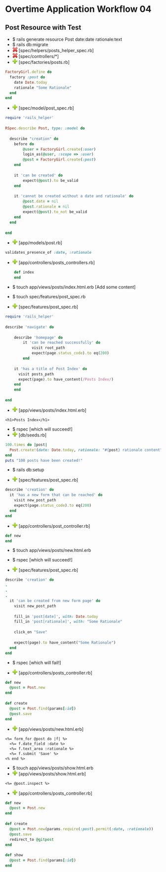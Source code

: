 # Overtime Application Workflow 04

## Post Resource with Test

- $ rails generate resource Post date:date rationale:text
- $ rails db:migrate
- ![sub](minus.png) [spec/helpers/posts_helper_spec.rb]
- ![sub](minus.png) [spec/controllers/*]
- ![add](plus.png) [spec/factories/posts.rb]
```rb
FactoryGirl.define do
  factory :post do
    date Date.today
    rationale "Some Rationale"
  end
end
```
- ![add](plus.png) [spec/model/post_spec.rb]
```rb
require 'rails_helper'

RSpec.describe Post, type: :model do

  describe "creation" do
  	before do
  		@user = FactoryGirl.create(:user)
  		login_as(@user, :scope => :user)
  		@post = FactoryGirl.create(:post)
  	end

  	it 'can be created' do
  		expect(@post).to be_valid
  	end
  	
  	it 'cannot be created without a date and rationale' do
  		@post.date = nil
  		@post.rationale = nil
  		expect(@post).to_not be_valid
  	end
  end

end
```
- ![add](plus.png) [app/models/post.rb] 
```rb
validates_presence_of :date, :rationale
```

- ![add](plus.png) [app/controllers/posts_controllers.rb] 
```rb
	def index
	end
```
- $ touch app/views/posts/index.html.erb [Add some content]

- $ touch spec/features/post_spec.rb
- ![add](plus.png) [spec/features/post_spec.rb]
```rb
require 'rails_helper'

describe 'navigate' do
	
	describe 'homepage' do
		it 'can be reached successfully' do
			visit root_path
			expect(page.status_code).to eq(200)
		end

    it 'has a title of Post Index' do
      visit posts_path
      expect(page).to have_content(/Posts Index/)
    end
	end

end
```
- ![add](plus.png) [app/views/posts/index.html.erb]
```erb
<h1>Posts Index</h1>
```
- $ rspec [which will succeed!]
- ![add](plus.png) [db/seeds.rb]
```rb
100.times do |post|
  Post.create!(date: Date.today, rationale: "#{post} rationale content")
end
puts "100 posts have been created!"
```

- $ rails db:setup

- ![add](plus.png) [spec/features/post_spec.rb]
```rb
describe 'creation' do
  it 'has a new form that can be reached' do
    visit new_post_path
    expect(page.status_code).to eq(200)
  end
end
```
- ![add](plus.png) [app/controllers/post_controller.rb]
```rb
def new
end
```
- $ touch app/views/posts/new.html.erb
- $ rspec [which will succeed!]

- ![add](plus.png) [spec/features/post_spec.rb]
```rb
describe 'creation' do
.
.
.
  it 'can be created from new form page' do
    visit new_post_path

    fill_in 'post[date]', with: Date.today
    fill_in 'post[rationale]', with: "Some Rationale"

    click_on "Save"

    expect(page).to have_content("Some Rationale")
  end
end
```
- $ rspec [which will fail!]

- ![add](plus.png) [app/controllers/posts_controller.rb]
```rb
def new
  @post = Post.new
end

def create
  @post = Post.find(params[:id])
  @post.save
end
```
- ![add](plus.png) [app/views/posts/new.html.erb]
```erb
<%= form_for @post do |f| %>
  <%= f.date_field :date %>
  <%= f.text_area :rationale %>
  <%= f.submit 'Save' %>
<% end %>
```
- $ touch app/views/posts/show.html.erb
- ![add](plus.png) [app/views/posts/show.html.erb]
```erb
<%= @post.inspect %>
```
- ![add](plus.png) [app/controllers/posts_controller.rb]
```rb
def new
  @post = Post.new
end

def create
  @post = Post.new(params.require(:post).permit(:date, :rationale))
  @post.save
  redirect_to @gitpost
end

def show
  @post = Post.find(params[:id])
end
```
